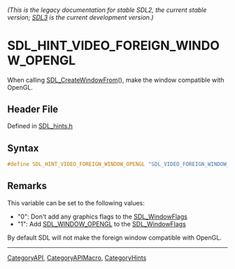 ###### (This is the legacy documentation for stable SDL2, the current stable version; [SDL3](https://wiki.libsdl.org/SDL3/) is the current development version.)
# SDL_HINT_VIDEO_FOREIGN_WINDOW_OPENGL

When calling [SDL_CreateWindowFrom](SDL_CreateWindowFrom)(), make the window compatible with OpenGL.

## Header File

Defined in [SDL_hints.h](https://github.com/libsdl-org/SDL/blob/SDL2/include/SDL_hints.h)

## Syntax

```c
#define SDL_HINT_VIDEO_FOREIGN_WINDOW_OPENGL "SDL_VIDEO_FOREIGN_WINDOW_OPENGL"
```

## Remarks

This variable can be set to the following values:

- "0": Don't add any graphics flags to the
  [SDL_WindowFlags](SDL_WindowFlags)
- "1": Add [SDL_WINDOW_OPENGL](SDL_WINDOW_OPENGL) to the
  [SDL_WindowFlags](SDL_WindowFlags)

By default SDL will not make the foreign window compatible with OpenGL.

----
[CategoryAPI](CategoryAPI), [CategoryAPIMacro](CategoryAPIMacro), [CategoryHints](CategoryHints)

